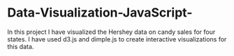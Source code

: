 # Data-Visualization-JavaScript-
In this project I have visualized the Hershey data on candy sales for four states. I have used d3.js and dimple.js to create interactive visualizations for this data.

